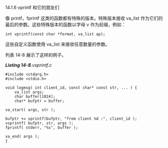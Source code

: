 14.1.6 vprintf 和它的朋友们

像 printf，fprintf 这类的函数都有特殊的版本。特殊版本接收 va\_list 作为它们的最后的参数。这些特殊版本的函数以字母 v 作为前缀，例如：

```
int vprintf(const char *format, va_list ap);
```

这些自定义函数使用 va\_list 来接收任意数量的参数。

列表 14-8 展示了这样的例子。

_**Listing 14-8**.vsprintf.c_

```
#include <stdarg.h>
#include <stdio.h>

void logmsg( int client_id, const char* const str, ... ) {
    va_list args;
    char buffer[1024];
    char* bufptr = buffer;

va_start( args, str );

bufptr += sprintf(bufptr, "from client %d :", client_id );
vsprintf( bufptr, str, args );
fprintf( stderr, "%s", buffer );

va_end( args );
}
```



